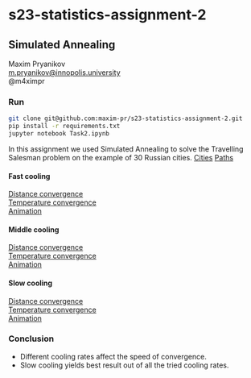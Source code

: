 # s23-statistics-assignment-2

## Simulated Annealing

Maxim Pryanikov  
m.pryanikov@innopolis.university  
@m4ximpr

### Run
```bash
git clone git@github.com:maxim-pr/s23-statistics-assignment-2.git
pip install -r requirements.txt
jupyter notebook Task2.ipynb
```

In this assignment we used Simulated Annealing to solve the Travelling Salesman problem on the example of 30 Russian cities.
[Cities](media/cities.png)
[Paths](media/path.png) 

#### Fast cooling
[Distance convergence](media/fast-cooling/distance-convergence.png)  
[Temperature convergence](media/fast-cooling/temperature-convergence.png)  
[Animation](media/fast-cooling/video.mp4)  

#### Middle cooling
[Distance convergence](media/middle-cooling/distance-convergence.png)  
[Temperature convergence](media/middle-cooling/temperature-convergence.png)  
[Animation](media/middle-cooling/video.mp4)  

#### Slow cooling
[Distance convergence](media/slow-cooling/distance-convergence.png)  
[Temperature convergence](media/slow-cooling/temperature-convergence.png)  
[Animation](media/slow-cooling/video.mp4)  

### Conclusion
- Different cooling rates affect the speed of convergence.  
- Slow cooling yields best result out of all the tried cooling rates.
